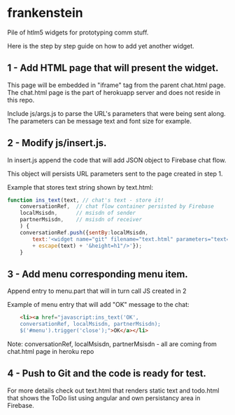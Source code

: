 frankenstein
============

Pile of htlm5 widgets for prototyping comm stuff.

Here is the step by step guide on how to add yet another widget.

1 - Add HTML page that will present the widget.
-----------------------------------------------
This page will be embedded in "iframe" tag from the parent chat.html page. The chat.html page is the part of herokuapp server and does not reside in this repo.

Include js/args.js to parse the URL's parameters that were being sent along. The parameters can be message text and font size for example.

2 - Modify js/insert.js.
-----------------------------
In insert.js append the code that will add JSON object to Firebase chat flow.

This object will persists URL parameters sent to the page created in step 1.

Example that stores text string shown by text.html:

```javascript
function ins_text(text, // chat's text - store it!
    conversationRef,  // chat flow container persisted by Firebase
    localMsisdn,      // msisdn of sender
    partnerMsisdn,    // msisdn of receiver
    ) {
    conversationRef.push({sentBy:localMsisdn,
        text:'<widget name="git" filename="text.html" parameters="text=' 
        + escape(text) + '&height=h1"/>'});
    } 
```

3 - Add menu corresponding menu item.
-------------------------------------
Append entry to menu.part that will in turn call JS created in 2
    
Example of menu entry that will add "OK" message to the chat:
```html
    <li><a href="javascript:ins_text('OK', 
    conversationRef, localMsisdn, partnerMsisdn);
    $('#menu').trigger('close');">OK</a></li>
```
Note: conversationRef, localMsisdn, partnerMsisdn - all are coming from chat.html page in heroku repo

4 - Push to Git and the code is ready for test.
----------------------------------------------

For more details check out text.html that renders static text and todo.html that shows the ToDo list using angular and own persistancy area in Firebase.

